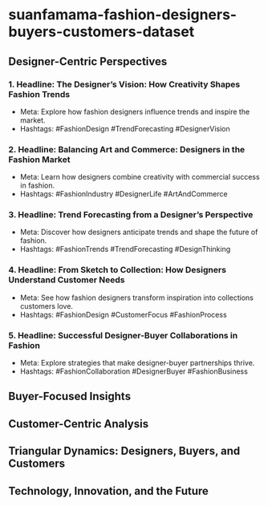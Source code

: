 # suanfamama-fashion-designers-buyers-customers-dataset
## Designer-Centric Perspectives
### 1. Headline: The Designer’s Vision: How Creativity Shapes Fashion Trends
* Meta: Explore how fashion designers influence trends and inspire the market.
* Hashtags: #FashionDesign #TrendForecasting #DesignerVision

### 2. Headline: Balancing Art and Commerce: Designers in the Fashion Market
* Meta: Learn how designers combine creativity with commercial success in fashion.
* Hashtags: #FashionIndustry #DesignerLife #ArtAndCommerce

### 3. Headline: Trend Forecasting from a Designer’s Perspective
* Meta: Discover how designers anticipate trends and shape the future of fashion.
* Hashtags: #FashionTrends #TrendForecasting #DesignThinking

### 4. Headline: From Sketch to Collection: How Designers Understand Customer Needs
* Meta: See how fashion designers transform inspiration into collections customers love.
* Hashtags: #FashionDesign #CustomerFocus #FashionProcess

### 5. Headline: Successful Designer-Buyer Collaborations in Fashion
* Meta: Explore strategies that make designer-buyer partnerships thrive.
* Hashtags: #FashionCollaboration #DesignerBuyer #FashionBusiness

## Buyer-Focused Insights
## Customer-Centric Analysis
## Triangular Dynamics: Designers, Buyers, and Customers
## Technology, Innovation, and the Future